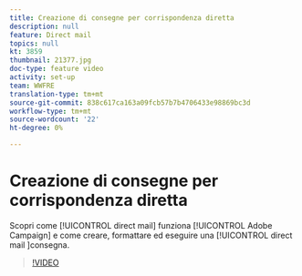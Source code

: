 ```yaml
---
title: Creazione di consegne per corrispondenza diretta
description: null
feature: Direct mail
topics: null
kt: 3859
thumbnail: 21377.jpg
doc-type: feature video
activity: set-up
team: WWFRE
translation-type: tm+mt
source-git-commit: 838c617ca163a09fcb57b7b4706433e98869bc3d
workflow-type: tm+mt
source-wordcount: '22'
ht-degree: 0%

---
```



# Creazione di consegne per corrispondenza diretta

Scopri come [!UICONTROL direct mail] funziona [!UICONTROL Adobe Campaign] e come creare, formattare ed eseguire una [!UICONTROL direct mail ]consegna.

>[!VIDEO](https://video.tv.adobe.com/v/21377?quality=12)
